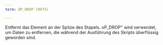 ```yaml
---
term: OP_DROP (0X75)

---
```

Entfernt das Element an der Spitze des Stapels. oP_DROP" wird verwendet, um Daten zu entfernen, die während der Ausführung des Skripts überflüssig geworden sind.